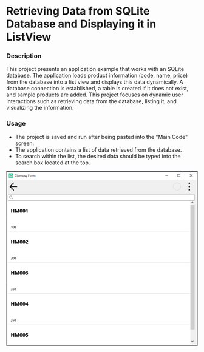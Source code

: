 # Retrieving Data from SQLite Database and Displaying it in ListView

### Description
This project presents an application example that works with an SQLite database. The application loads product information (code, name, price) from the database into a list view and displays this data dynamically. A database connection is established, a table is created if it does not exist, and sample products are added. This project focuses on dynamic user interactions such as retrieving data from the database, listing it, and visualizing the information.

### Usage
* The project is saved and run after being pasted into the "Main Code" screen.
* The application contains a list of data retrieved from the database.
* To search within the list, the desired data should be typed into the search box located at the top.

![Retrieving Data From SQLite Database And Displaying It In ListView](RetrievingDataFromSQLiteDatabaseAndDisplayingItInListView.png)